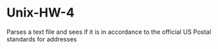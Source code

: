 # Unix-HW-4
Parses a text file and sees if it is in accordance to the official US Postal standards for addresses
